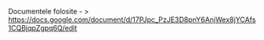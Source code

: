 Documentele folosite - > https://docs.google.com/document/d/17PJpc_PzJE3D8pnY6AnjWex8jYCAfs1CQBjqpZgpq6Q/edit
